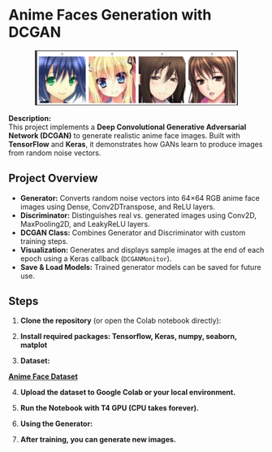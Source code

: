 # Anime Faces Generation with DCGAN

<p align="center">
  <img src="outputs/Screenshot 2025-09-09 183853.png" alt="Sample Anime Faces" width="400"/>
</p>

**Description:**  
This project implements a <b>Deep Convolutional Generative Adversarial Network (DCGAN)</b> to generate realistic anime face images. Built with <b>TensorFlow</b> and <b>Keras</b>, it demonstrates how GANs learn to produce images from random noise vectors.

## Project Overview

- <b>Generator:</b> Converts random noise vectors into 64×64 RGB anime face images using Dense, Conv2DTranspose, and ReLU layers.  
- <b>Discriminator:</b> Distinguishes real vs. generated images using Conv2D, MaxPooling2D, and LeakyReLU layers.  
- <b>DCGAN Class:</b> Combines Generator and Discriminator with custom training steps.  
- <b>Visualization:</b> Generates and displays sample images at the end of each epoch using a Keras callback (`DCGANMonitor`).  
- <b>Save & Load Models:</b> Trained generator models can be saved for future use.


## Steps

1. **Clone the repository** (or open the Colab notebook directly):

2. **Install required packages: Tensorflow, Keras, numpy, seaborn, matplot**

3. **Dataset:**

<b><a href="https://www.kaggle.com/splcher/animefacedataset">Anime Face Dataset</a></b>

4. **Upload the dataset to Google Colab or your local environment.**

5. **Run the Notebook with T4 GPU (CPU takes forever).**

6. **Using the Generator:**
   
7. **After training, you can generate new images.**


